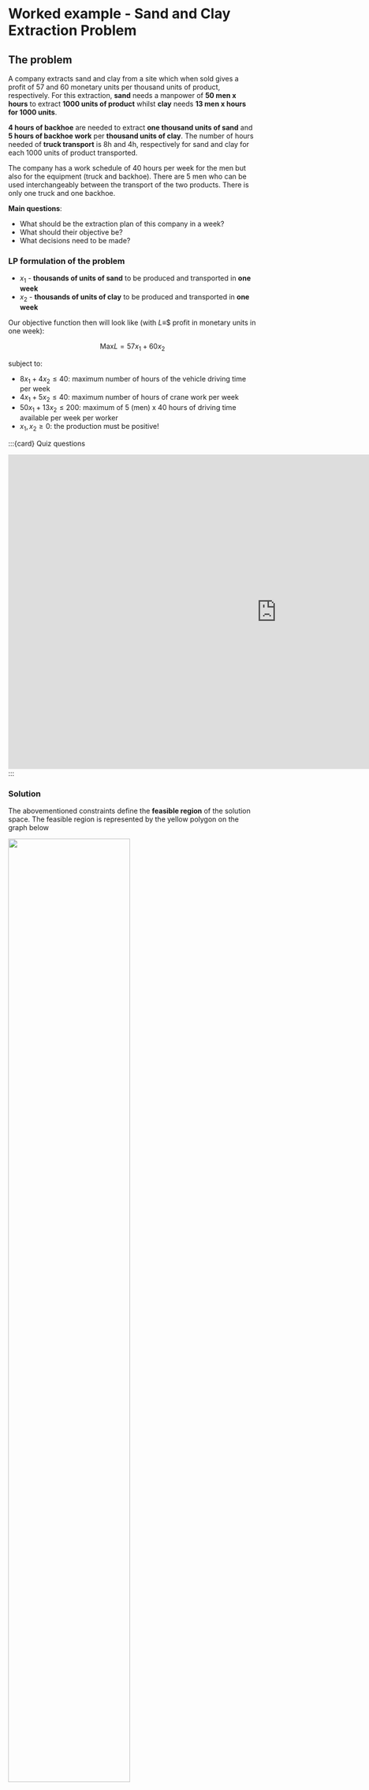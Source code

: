 # Worked example - Sand and Clay Extraction Problem

## The problem

A company extracts sand and clay from a site which when sold gives a profit of 57 and 60 monetary units per thousand units of product, respectively. For this extraction, **sand** needs a manpower of **50 men x hours** to extract **1000 units of product** whilst **clay** needs **13 men x hours for 1000 units**.

**4 hours of backhoe** are needed to extract **one thousand units of sand** and **5 hours of backhoe work** per **thousand units of clay**. The number of hours needed of **truck transport** is 8h and 4h, respectively for sand and clay for each 1000 units of product transported.

The company has a work schedule of 40 hours per week for the men but also for the equipment (truck and backhoe). There are 5 men who can be used interchangeably between the transport of the two products. There is only one truck and one backhoe.

**Main questions**: 

* What should be the extraction plan of this company in a week?
* What should their objective be?
* What decisions need to be made?

### LP formulation of the problem

* $x_1$ - **thousands of units of sand** to be produced and transported in **one week**
* $x_2$ - **thousands of units of clay** to be produced and transported in **one week**

Our objective function then will look like (with $L\equiv$$ profit in monetary units in one week):

$$\text{Max} L = 57x_1+60x_2$$

subject to:

* $8x_1+4x_2\leq 40$: maximum number of hours of the vehicle driving time per week
* $4x_1+5x_2\leq 40$: maximum number of hours of crane work per week
* $50x_1+13x_2\leq 200$: maximum of 5 (men) x 40 hours of driving time available per week per worker
* $x_1,x_2\geq 0$: the production must be positive!

:::{card} Quiz questions
<iframe src="https://tudelft.h5p.com/content/1292120485436114287/embed" aria-label="2_3_2_1_Sand_and_clay" width="1088" height="637" frameborder="0" allowfullscreen="allowfullscreen" allow="autoplay *; geolocation *; microphone *; camera *; midi *; encrypted-media *"></iframe><script src="https://tudelft.h5p.com/js/h5p-resizer.js" charset="UTF-8"></script>
:::

### Solution

The abovementioned constraints define the **feasible region** of the solution space. The feasible region is represented by the yellow polygon on the graph below

<div style="display: block; justify-content: space-between;">
  <img src="./figs/output.png" style="width: 70%;">
</div>

The regions at green, blue, and red correspond to the first three constraints defined in the previous subsection, in the same order. The yellow region is a result of the super position of these three regions alongside $x_1\geq 0$ and $x_2\geq 0$. All the points inside and in the border of the yellow region are **solutions** for our problem!

**How can we find the optimal solution now?**

Our solution space, in this case, is a closed polygon, which is always **convex** in LP problems (it is easily seen in the graph represented above that any line connecting two points inside our solution space is always inside the polygon).

```{admonition} Theorem

The set of feasible solutions is a convex set whose extremes (vertices) correspond to feasible basic solutions. If there is, at least, a feasible solution to the problem, then there is a feasible basic solution to the problem.

If the objective function has a finite maximum (minimum) there is at least an optimal solution and that is a feasible basic solution (one of those vertices).

```

We consider as **basic solutions** any of the red vertices of the yellow region, and any other solution that is inside the highlighted yellow region consists of a **non-basic** solution.

To find the optimal solution, we can start now by computing the gradient vector of the objective function whose direction gives us the direction of growth of the objective function, i.e.:

$$\nabla L = \begin{bmatrix}\dfrac{dL}{dx_1}\\\dfrac{dL}{dx_2}\end{bmatrix}=\begin{bmatrix}57\\60\end{bmatrix}$$

<div style="display: block; justify-content: space-between;">
  <img src="./figs/sand_clay.png" style="width: 80%;">
</div>

With this, we just need to find the last point inside the feasible region in the direction of the gradient (maximization) or the first point inside the region (minimization). That point will be one of the vertices (basic solutions), and in this example we get:

$$X=\left(\frac{5}{3},\frac{20}{3}\right)\implies L=485$$

If we calculate the value of the objective function for the remaining vertices we confirm that the one we obtained above consists in the one that maximizes $L$:

* $\mu_1=(0,8)\implies L=480$
* $\mu_2=\left(\frac{35}{12},\frac{25}{6}\right)\implies L = 416.5$
* $\mu_3=(4,0)\implies L=228$
* $\mu_4=(0,0)\implies L=0$

:::{card} Quiz questions
<iframe src="https://tudelft.h5p.com/content/1292121213033110307/embed" aria-label="2_3_2_2_graphical_solution_method" width="1088" height="637" frameborder="0" allowfullscreen="allowfullscreen" allow="autoplay *; geolocation *; microphone *; camera *; midi *; encrypted-media *"></iframe><script src="https://tudelft.h5p.com/js/h5p-resizer.js" charset="UTF-8"></script>
:::
